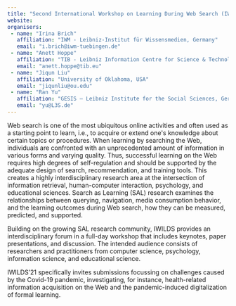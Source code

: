 ```yaml
---
title: "Second International Workshop on Learning During Web Search (IWILDS’21)"
website: 
organisers:
 - name: "Irina Brich"
   affiliation: "IWM - Leibniz-Institut für Wissensmedien, Germany"
   email: "i.brich@iwm-tuebingen.de"
 - name: "Anett Hoppe"
   affiliation: "TIB - Leibniz Information Centre for Science & Technology, Germany"
   email: "anett.hoppe@tib.eu"
 - name: "Jiqun Liu"
   affiliation: "University of Oklahoma, USA"
   email: "jiqunliu@ou.edu"
 - name: "Ran Yu"
   affiliation: "GESIS – Leibniz Institute for the Social Sciences, Germany"
   email: "yu@L3S.de"
---
```

Web search is one of the most ubiquitous online activities and often used as a starting point to learn, i.e., to acquire or extend one's knowledge about certain topics or procedures. When learning by searching the Web, individuals are confronted with an unprecedented amount of information in various forms and varying quality. Thus, successful learning on the Web requires high degrees of self-regulation and should be supported by the adequate design of search, recommendation, and training tools. This creates a highly interdisciplinary research area at the intersection of information retrieval, human-computer interaction, psychology, and educational sciences. Search as Learning (SAL) research examines the relationships between querying, navigation, media consumption behavior, and the learning outcomes during Web search, how they can be measured, predicted, and supported. 

Building on the growing SAL research community, IWILDS provides an interdisciplinary forum in a full-day workshop that includes keynotes, paper presentations, and discussion. The intended audience consists of researchers and
practitioners from computer science, psychology, information science, and educational science. 

IWILDS’21 specifically invites submissions focussing on challenges caused by the Covid-19 pandemic, investigating, for instance, health-related information acquisition on the Web and the pandemic-induced digitalization of formal learning. 
